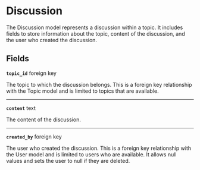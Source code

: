 # Discussion <Badge type="danger" text="model" />

The Discussion model represents a discussion within a topic. It includes fields to store information about the topic, content of the discussion, and the user who created the discussion.

## Fields

**`topic_id`** foreign key

The topic to which the discussion belongs. This is a foreign key relationship with the Topic model and is limited to topics that are available.

---

**`content`** text

The content of the discussion.

---

**`created_by`** foreign key

The user who created the discussion. This is a foreign key relationship with the User model and is limited to users who are available. It allows null values and sets the user to null if they are deleted.
